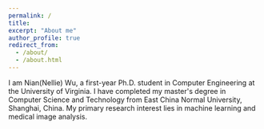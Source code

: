 ```yaml
---
permalink: /
title: 
excerpt: "About me"
author_profile: true
redirect_from: 
  - /about/
  - /about.html
---
```


I am Nian(Nellie) Wu, a first-year Ph.D. student in Computer Engineering at the University of Virginia. I have completed my master's degree in Computer Science and Technology from East China Normal University, Shanghai, China.
My primary research interest lies in  machine learning and medical image analysis. 

